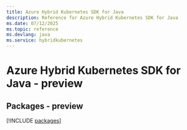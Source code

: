 ```yaml
---
title: Azure Hybrid Kubernetes SDK for Java
description: Reference for Azure Hybrid Kubernetes SDK for Java
ms.date: 07/12/2025
ms.topic: reference
ms.devlang: java
ms.service: hybridkubernetes
---
```

# Azure Hybrid Kubernetes SDK for Java - preview
## Packages - preview
[!INCLUDE [packages](hybrid-kubernetes-index.md)]